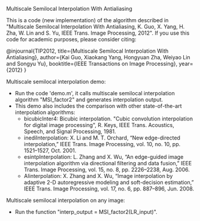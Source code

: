 Multiscale Semilocal Interpolation With Antialiasing

This is a code (new implementation) of the algorithm described in "Multiscale Semilocal Interpolation With Antialiasing, K. Guo, X. Yang, H. Zha, W. Lin and S. Yu, IEEE Trans. Image Processing, 2012". If you use this code for academic purposes, please consider citing:

@injournal{TIP2012,
  	title={Multiscale Semilocal Interpolation With Antialiasing},
  	author={Kai Guo, Xiaokang Yang, Hongyuan Zha, Weiyao Lin and Songyu Yu},
  	booktitle={IEEE Transactions on Image Processing},
  	year={2012}
}

Multiscale semilocal interpolation demo:
  - Run the code 'demo.m', it calls multiscale semilocal interpolation algorithm "MSI_factor2" and generates interpolation output.
  - This demo also includes the comparison with other state-of-the-art interpolation algorithms:
     * bicubicInter4: Bicubic interpolation.  "Cubic convolution interpolation for digital image processing", R. Keys, IEEE Trans. Acoustics, Speech, and Signal Processing, 1981.
     * inediInterpolation: X. Li and M. T. Orchard, “New edge-directed interpolation,” IEEE Trans. Image Processing, vol. 10, no. 10, pp. 1521–1527, Oct. 2001.
     * esintpInterpolation: L. Zhang and X. Wu, “An edge-guided image interpolation algorithm via directional filtering and data fusion,” IEEE Trans. Image Processing, vol. 15, no. 8, pp. 2226–2238, Aug. 2006.
     * AIinterpolation: X. Zhang and X. Wu, “Image interpolation by adaptive 2-D autoregressive modeling and soft-decision estimation,” IEEE Trans. Image Processing, vol. 17, no. 6, pp. 887–896, Jun. 2008.
     
Multiscale semilocal interpolation on any image:
  - Run the function "interp_output = MSI_factor2(LR_input)".
